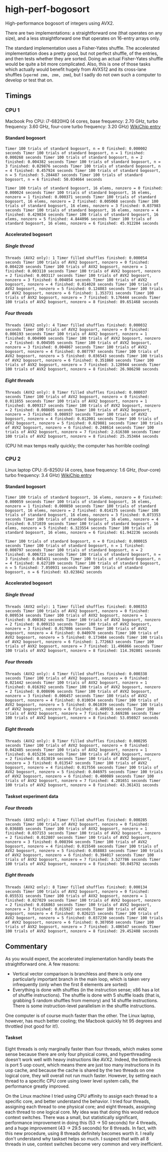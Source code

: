 # high-perf-bogosort
High-performance bogosort of integers using AVX2.

There are two implementations: a straightforward one (that operates on any size), and a less straightforward one that operates on 16-entry arrays only.

The standard implementation uses a Fisher-Yates shuffle. The accelerated implementation does a pretty good, but not perfect shuffle, of the entries, and then tests whether they are sorted. Doing an actual Fisher-Yates shuffle would be quite a bit more complicated. Also, this is one of those tasks which actually would benefit hugely from AVX512 and its cross-lane shuffles (`vpermd zmm, zmm, zmm`), but I sadly do not own such a computer to develop or test that on.

## Timings

### CPU 1
Macbook Pro
CPU: i7-6820HQ (4 cores, base frequency: 2.70 GHz, turbo frequency: 3.60 GHz, four-core turbo frequency: 3.20 GHz)
[WikiChip entry](https://en.wikichip.org/wiki/intel/core_i7/i7-6820hq)

#### Standard bogosort

``
Timer 100 trials of standard bogosort, n = 0 finished: 0.000002 seconds
Timer 100 trials of standard bogosort, n = 1 finished: 0.000268 seconds
Timer 100 trials of standard bogosort, n = 2 finished: 0.004382 seconds
Timer 100 trials of standard bogosort, n = 3 finished: 0.029876 seconds
Timer 100 trials of standard bogosort, n = 4 finished: 0.457924 seconds
Timer 100 trials of standard bogosort, n = 5 finished: 5.284487 seconds
Timer 100 trials of standard bogosort, n = 6 finished: 50.034664 seconds
``

``
Timer 100 trials of standard bogosort, 16 elems, nonzero = 0 finished: 0.000024 seconds
Timer 100 trials of standard bogosort, 16 elems, nonzero = 1 finished: 0.000371 seconds
Timer 100 trials of standard bogosort, 16 elems, nonzero = 2 finished: 0.005068 seconds
Timer 100 trials of standard bogosort, 16 elems, nonzero = 3 finished: 0.037983 seconds
Timer 100 trials of standard bogosort, 16 elems, nonzero = 4 finished: 0.429834 seconds
Timer 100 trials of standard bogosort, 16 elems, nonzero = 5 finished: 4.844096 seconds
Timer 100 trials of standard bogosort, 16 elems, nonzero = 6 finished: 45.912204 seconds
``

#### Accelerated bogosort

##### Single thread
``
Threads (AVX2 only): 1
Timer filled shuffles finished: 0.000054 seconds
Timer 100 trials of AVX2 bogosort, nonzero = 0 finished: 0.004220 seconds
Timer 100 trials of AVX2 bogosort, nonzero = 1 finished: 0.003110 seconds
Timer 100 trials of AVX2 bogosort, nonzero = 2 finished: 0.003117 seconds
Timer 100 trials of AVX2 bogosort, nonzero = 3 finished: 0.004054 seconds
Timer 100 trials of AVX2 bogosort, nonzero = 4 finished: 0.014028 seconds
Timer 100 trials of AVX2 bogosort, nonzero = 5 finished: 0.124083 seconds
Timer 100 trials of AVX2 bogosort, nonzero = 6 finished: 1.353731 seconds
Timer 100 trials of AVX2 bogosort, nonzero = 7 finished: 9.176444 seconds
Timer 100 trials of AVX2 bogosort, nonzero = 8 finished: 89.651468 seconds
``

##### Four threads

``
Threads (AVX2 only): 4
Timer filled shuffles finished: 0.000032 seconds
Timer 100 trials of AVX2 bogosort, nonzero = 0 finished: 0.006193 seconds
Timer 100 trials of AVX2 bogosort, nonzero = 1 finished: 0.004900 seconds
Timer 100 trials of AVX2 bogosort, nonzero = 2 finished: 0.004505 seconds
Timer 100 trials of AVX2 bogosort, nonzero = 3 finished: 0.004867 seconds
Timer 100 trials of AVX2 bogosort, nonzero = 4 finished: 0.007797 seconds
Timer 100 trials of AVX2 bogosort, nonzero = 5 finished: 0.036543 seconds
Timer 100 trials of AVX2 bogosort, nonzero = 6 finished: 0.351860 seconds
Timer 100 trials of AVX2 bogosort, nonzero = 7 finished: 3.128944 seconds
Timer 100 trials of AVX2 bogosort, nonzero = 8 finished: 26.986298 seconds
``

##### Eight threads

``
Threads (AVX2 only): 8
Timer filled shuffles finished: 0.000037 seconds
Timer 100 trials of AVX2 bogosort, nonzero = 0 finished: 0.011855 seconds
Timer 100 trials of AVX2 bogosort, nonzero = 1 finished: 0.009317 seconds
Timer 100 trials of AVX2 bogosort, nonzero = 2 finished: 0.008605 seconds
Timer 100 trials of AVX2 bogosort, nonzero = 3 finished: 0.008937 seconds
Timer 100 trials of AVX2 bogosort, nonzero = 4 finished: 0.012001 seconds
Timer 100 trials of AVX2 bogosort, nonzero = 5 finished: 0.029881 seconds
Timer 100 trials of AVX2 bogosort, nonzero = 6 finished: 0.248614 seconds
Timer 100 trials of AVX2 bogosort, nonzero = 7 finished: 2.616380 seconds
Timer 100 trials of AVX2 bogosort, nonzero = 8 finished: 25.353464 seconds
``

(CPU hit max temps really quickly; the computer has horrible cooling)

### CPU 2
Linux laptop
CPU: i5-8250U (4 cores, base frequency: 1.6 GHz, (four-core) turbo frequency: 3.4 GHz)
[WikiChip entry](https://en.wikichip.org/wiki/intel/core_i5/i5-8250u)


#### Standard bogosort

``
Timer 100 trials of standard bogosort, 16 elems, nonzero = 0 finished: 0.000059 seconds
Timer 100 trials of standard bogosort, 16 elems, nonzero = 1 finished: 0.000850 seconds
Timer 100 trials of standard bogosort, 16 elems, nonzero = 2 finished: 0.014175 seconds
Timer 100 trials of standard bogosort, 16 elems, nonzero = 3 finished: 0.073353 seconds
Timer 100 trials of standard bogosort, 16 elems, nonzero = 4 finished: 0.571039 seconds
Timer 100 trials of standard bogosort, 16 elems, nonzero = 5 finished: 6.323554 seconds
Timer 100 trials of standard bogosort, 16 elems, nonzero = 6 finished: 61.942236 seconds
``

``
Timer 100 trials of standard bogosort, n = 0 finished: 0.000015 seconds
Timer 100 trials of standard bogosort, n = 1 finished: 0.000797 seconds
Timer 100 trials of standard bogosort, n = 2 finished: 0.006723 seconds
Timer 100 trials of standard bogosort, n = 3 finished: 0.045431 seconds
Timer 100 trials of standard bogosort, n = 4 finished: 0.627189 seconds
Timer 100 trials of standard bogosort, n = 5 finished: 7.050931 seconds
Timer 100 trials of standard bogosort, n = 6 finished: 63.023842 seconds
``

#### Accelerated bogosort

##### Single thread

``
Threads (AVX2 only): 1
Timer filled shuffles finished: 0.000353 seconds
Timer 100 trials of AVX2 bogosort, nonzero = 0 finished: 0.009534 seconds
Timer 100 trials of AVX2 bogosort, nonzero = 1 finished: 0.008362 seconds
Timer 100 trials of AVX2 bogosort, nonzero = 2 finished: 0.009153 seconds
Timer 100 trials of AVX2 bogosort, nonzero = 3 finished: 0.017086 seconds
Timer 100 trials of AVX2 bogosort, nonzero = 4 finished: 0.040970 seconds
Timer 100 trials of AVX2 bogosort, nonzero = 5 finished: 0.173484 seconds
Timer 100 trials of AVX2 bogosort, nonzero = 6 finished: 1.772663 seconds
Timer 100 trials of AVX2 bogosort, nonzero = 7 finished: 11.496866 seconds
Timer 100 trials of AVX2 bogosort, nonzero = 8 finished: 114.392801 seconds
``

##### Four threads
``
Threads (AVX2 only): 4
Timer filled shuffles finished: 0.000338 seconds
Timer 100 trials of AVX2 bogosort, nonzero = 0 finished: 0.021442 seconds
Timer 100 trials of AVX2 bogosort, nonzero = 1 finished: 0.016392 seconds
Timer 100 trials of AVX2 bogosort, nonzero = 2 finished: 0.008696 seconds
Timer 100 trials of AVX2 bogosort, nonzero = 3 finished: 0.006457 seconds
Timer 100 trials of AVX2 bogosort, nonzero = 4 finished: 0.010034 seconds
Timer 100 trials of AVX2 bogosort, nonzero = 5 finished: 0.061039 seconds
Timer 100 trials of AVX2 bogosort, nonzero = 6 finished: 0.409936 seconds
Timer 100 trials of AVX2 bogosort, nonzero = 7 finished: 3.669286 seconds
Timer 100 trials of AVX2 bogosort, nonzero = 8 finished: 53.056927 seconds
``

##### Eight threads
``
Threads (AVX2 only): 8
Timer filled shuffles finished: 0.000295 seconds
Timer 100 trials of AVX2 bogosort, nonzero = 0 finished: 0.042485 seconds
Timer 100 trials of AVX2 bogosort, nonzero = 1 finished: 0.015236 seconds
Timer 100 trials of AVX2 bogosort, nonzero = 2 finished: 0.013019 seconds
Timer 100 trials of AVX2 bogosort, nonzero = 3 finished: 0.013547 seconds
Timer 100 trials of AVX2 bogosort, nonzero = 4 finished: 0.017556 seconds
Timer 100 trials of AVX2 bogosort, nonzero = 5 finished: 0.046975 seconds
Timer 100 trials of AVX2 bogosort, nonzero = 6 finished: 0.400089 seconds
Timer 100 trials of AVX2 bogosort, nonzero = 7 finished: 4.201651 seconds
Timer 100 trials of AVX2 bogosort, nonzero = 8 finished: 43.361431 seconds
``

#### Taskset experiment data

##### Four threads

``
Threads (AVX2 only): 4
Timer filled shuffles finished: 0.000285 seconds
Timer 100 trials of AVX2 bogosort, nonzero = 0 finished: 0.036885 seconds
Timer 100 trials of AVX2 bogosort, nonzero = 1 finished: 0.037153 seconds
Timer 100 trials of AVX2 bogosort, nonzero = 2 finished: 0.012807 seconds
Timer 100 trials of AVX2 bogosort, nonzero = 3 finished: 0.008394 seconds
Timer 100 trials of AVX2 bogosort, nonzero = 4 finished: 0.015540 seconds
Timer 100 trials of AVX2 bogosort, nonzero = 5 finished: 0.058883 seconds
Timer 100 trials of AVX2 bogosort, nonzero = 6 finished: 0.394017 seconds
Timer 100 trials of AVX2 bogosort, nonzero = 7 finished: 3.527786 seconds
Timer 100 trials of AVX2 bogosort, nonzero = 8 finished: 50.045792 seconds
``

##### Eight threads

``
Threads (AVX2 only): 8
Timer filled shuffles finished: 0.000134 seconds
Timer 100 trials of AVX2 bogosort, nonzero = 0 finished: 0.055531 seconds
Timer 100 trials of AVX2 bogosort, nonzero = 1 finished: 0.027029 seconds
Timer 100 trials of AVX2 bogosort, nonzero = 2 finished: 0.016863 seconds
Timer 100 trials of AVX2 bogosort, nonzero = 3 finished: 0.015927 seconds
Timer 100 trials of AVX2 bogosort, nonzero = 4 finished: 0.026215 seconds
Timer 100 trials of AVX2 bogosort, nonzero = 5 finished: 0.037230 seconds
Timer 100 trials of AVX2 bogosort, nonzero = 6 finished: 0.307050 seconds
Timer 100 trials of AVX2 bogosort, nonzero = 7 finished: 3.406547 seconds
Timer 100 trials of AVX2 bogosort, nonzero = 8 finished: 29.452408 seconds
``

## Commentary

As you would expect, the accelerated implementation handily beats the straightforward one. A few reasons:

- Vertical vector comparison is branchless and there is only one particularly important branch in the main loop, which is taken very infrequently (only when the first 8 elements are sorted)
- Everything is done with shuffles (in the instruction sense; x86 has a lot of shuffle instructions). The shuffle is done with 5 shuffle loads (that is, grabbing 5 random shuffles from memory) and 14 shuffle instructions. There is some instruction-level parallelism in the shuffle instructions. 

One computer is of course much faster than the other. The Linux laptop, however, has much better cooling; the Macbook quickly hit 95 degrees and throttled (not good for it!).

#### Taskset

Eight threads is only marginally faster than four threads, which makes some sense because there are only four physical cores, and hyperthreading doesn't work well with heavy instructions like AVX2. Indeed, the bottleneck is port 5 uop count, which means there are just too many instructions in its uop cache, and because the cache is shared by the two threads on one logical core, they will overall not run much faster. However, by setting each thread to a specific CPU core using lower level system calls, the performance greatly improved.

On the Linux machine I tried using CPU affinity to assign each thread to a specific core, and better understand the behavior. I tried four threads, assigning each thread to one physical core; and eight threads, assigning each thread to one logical core. My idea was that doing this would reduce context switches. There was a small, but statistically significant, performance improvement in doing this (53 -> 50 seconds) for 4 threads, and a huge improvement (43 -> 29.5 seconds) for 8 threads. In fact, with this new procedure, using 8 threads definitely becomes worth it. I really don't understand why taskset helps so much. I suspect that with all 8 threads in use, context switches become very common and very inefficient.
